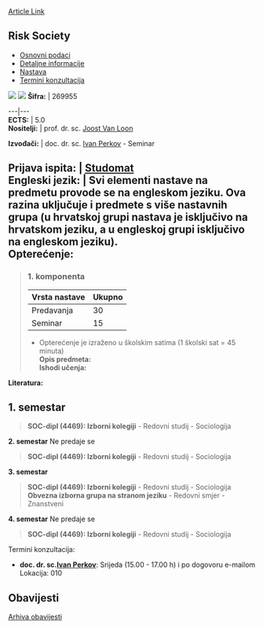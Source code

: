 [Article Link](https://www.fhs.hr/predmet/drs)

## Risk Society
  * [Osnovni podaci](https://www.fhs.hr/predmet/drs#v1id-523736_781696_1_0 "Osnovni podaci")
  * [Detaljne informacije](https://www.fhs.hr/predmet/drs#v1id-523736_781696_1_1 "Detaljne informacije")
  * [Nastava](https://www.fhs.hr/predmet/drs#v1id-523736_781696_1_2 "Nastava")
  * [Termini konzultacija](https://www.fhs.hr/predmet/drs#v1id-523736_781696_1_3 "Termini konzultacija")


[![](https://www.fhs.hr/img/flags/gif/hr.gif)](https://www.fhs.hr/predmet/drs) [![](https://www.fhs.hr/img/flags/gif/gb.gif)](https://www.fhs.hr/en/course/rissoc_a)
**Šifra:** |  269955  
  
---|---  
**ECTS:** |  5.0   
**Nositelji:** |  prof. dr. sc. [Joost Van Loon](https://www.fhs.hr/djelatnik/joost.van_loon)   
  
**Izvođači:** |  doc. dr. sc. [Ivan Perkov](https://www.fhs.hr/djelatnik/ivan.perkov) - Seminar  
  
**Prijava ispita:** |  [Studomat](http://www.isvu.hr/studomat)  
**Engleski jezik:** |  Svi elementi nastave na predmetu provode se na engleskom jeziku. Ova razina uključuje i predmete s više nastavnih grupa (u hrvatskoj grupi nastava je isključivo na hrvatskom jeziku, a u engleskoj grupi isključivo na engleskom jeziku).   
**Opterećenje:**  
---  
> ### 1. komponenta
> | Vrsta nastave | Ukupno  
> ---|---  
> Predavanja | 30  
> Seminar | 15  
> * Opterećenje je izraženo u školskim satima (1 školski sat = 45 minuta)   
**Opis predmeta:**  
> **Ishodi učenja:**  

  
**Literatura:**  

  
**1. semestar**  
---  
> **SOC-dipl (4469): Izborni kolegiji** - Redovni studij - Sociologija  
>   
  
**2. semestar** Ne predaje se  
> **SOC-dipl (4469): Izborni kolegiji** - Redovni studij - Sociologija  
>   
  
**3. semestar**  
> **SOC-dipl (4469): Izborni kolegiji** - Redovni studij - Sociologija  
>  **Obvezna izborna grupa na stranom jeziku** - Redovni smjer - Znanstveni  
>   
  
**4. semestar** Ne predaje se  
> **SOC-dipl (4469): Izborni kolegiji** - Redovni studij - Sociologija  
>   
Termini konzultacija: 
  * **doc. dr. sc.[Ivan Perkov](https://www.fhs.hr/djelatnik/ivan.perkov)**: 
Srijeda (15.00 - 17.00 h) i po dogovoru e-mailom
Lokacija: 010 


## Obavijesti
[Arhiva obavijesti](https://www.fhs.hr/predmet/drs?@=21ndu#news_124166 "Arhiva obavijesti")
